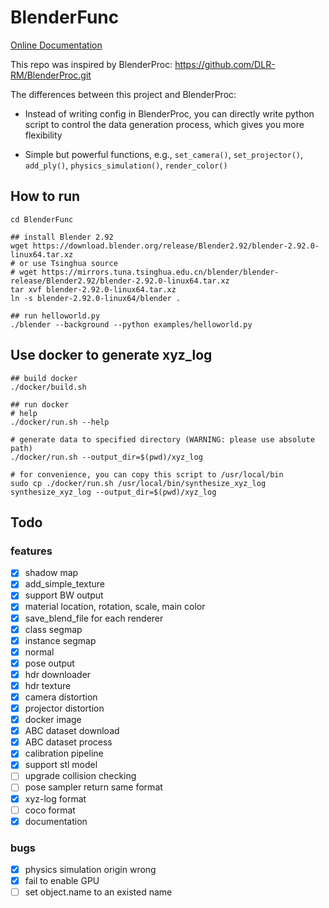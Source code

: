 # BlenderFunc

[Online Documentation](https://blenderfunc.readthedocs.io/en/latest/)

This repo was inspired by BlenderProc: https://github.com/DLR-RM/BlenderProc.git

The differences between this project and BlenderProc:

- Instead of writing config in BlenderProc, you can directly write python script to control the data generation process, 
  which gives you more flexibility

- Simple but powerful functions, e.g., `set_camera()`, `set_projector()`, `add_ply()`, 
  `physics_simulation()`, `render_color()`

## How to run

```shell
cd BlenderFunc

## install Blender 2.92
wget https://download.blender.org/release/Blender2.92/blender-2.92.0-linux64.tar.xz
# or use Tsinghua source
# wget https://mirrors.tuna.tsinghua.edu.cn/blender/blender-release/Blender2.92/blender-2.92.0-linux64.tar.xz
tar xvf blender-2.92.0-linux64.tar.xz
ln -s blender-2.92.0-linux64/blender .

## run helloworld.py
./blender --background --python examples/helloworld.py
```

## Use docker to generate xyz_log
```shell
## build docker
./docker/build.sh

## run docker
# help
./docker/run.sh --help

# generate data to specified directory (WARNING: please use absolute path)
./docker/run.sh --output_dir=$(pwd)/xyz_log

# for convenience, you can copy this script to /usr/local/bin
sudo cp ./docker/run.sh /usr/local/bin/synthesize_xyz_log
synthesize_xyz_log --output_dir=$(pwd)/xyz_log
```

## Todo

### features
- [x] shadow map
- [x] add_simple_texture
- [x] support BW output
- [x] material location, rotation, scale, main color
- [x] save_blend_file for each renderer
- [x] class segmap
- [x] instance segmap
- [x] normal
- [x] pose output
- [x] hdr downloader
- [x] hdr texture
- [x] camera distortion
- [x] projector distortion
- [x] docker image
- [x] ABC dataset download
- [x] ABC dataset process
- [x] calibration pipeline
- [x] support stl model
- [ ] upgrade collision checking
- [ ] pose sampler return same format
- [x] xyz-log format
- [ ] coco format
- [x] documentation

### bugs
- [x] physics simulation origin wrong
- [x] fail to enable GPU
- [ ] set object.name to an existed name